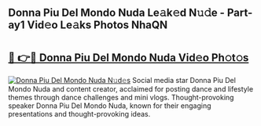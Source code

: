 ## Donna Piu Del Mondo Nuda Le𝚊k𝚎d N𝚞𝚍e - Part-ay1 Vid𝚎o Le𝚊ks Photos NhaQN

# <h2><a href="http://fbcmro.evod.top/?m=Donna+Piu+Del+Mondo+Nuda">🔗 👉🔴 Donna Piu Del Mondo Nuda Vid𝚎o Ph𝚘t𝚘s</a></h2>

[![Donna Piu Del Mondo Nuda N𝚞d𝚎s](https://i.imgur.com/8V9OHl7.gif)](http://fbcmro.evod.top/?m=Donna+Piu+Del+Mondo+Nuda)
Social media star Donna Piu Del Mondo Nuda and content creator, acclaimed for posting dance and lifestyle themes through dance challenges and mini vlogs. Thought-provoking speaker Donna Piu Del Mondo Nuda, known for their engaging presentations and thought-provoking ideas. 

